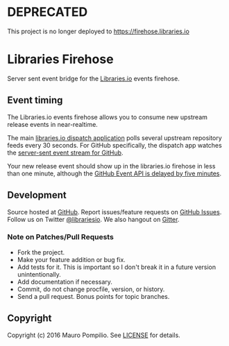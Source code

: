 # DEPRECATED

This project is no longer deployed to https://firehose.libraries.io

# Libraries Firehose

Server sent event bridge for the [Libraries.io](https://libraries.io) events firehose.

## Event timing

The Libraries.io events firehose allows you to consume new upstream release
events in near-realtime.

The main [libraries.io dispatch
application](https://libraries.io/github/librariesio/dispatch) polls several
upstream repository feeds every 30 seconds. For GitHub specifically, the
dispatch app watches the [server-sent event stream for
GitHub](https://github.com/librariesio/github-firehose).

Your new release event should show up in the libraries.io firehose in less than
one minute, although the [GitHub Event API is delayed by five
minutes](https://github.blog/changelog/2018-08-01-new-delay-public-events-api/).

## Development

Source hosted at [GitHub](http://github.com/librariesio/firehose).
Report issues/feature requests on [GitHub Issues](http://github.com/librariesio/firehose/issues). Follow us on Twitter [@librariesio](https://twitter.com/librariesio). We also hangout on [Gitter](https://gitter.im/librariesio/support).

### Note on Patches/Pull Requests

 * Fork the project.
 * Make your feature addition or bug fix.
 * Add tests for it. This is important so I don't break it in a
   future version unintentionally.
 * Add documentation if necessary.
 * Commit, do not change procfile, version, or history.
 * Send a pull request. Bonus points for topic branches.

## Copyright

Copyright (c) 2016 Mauro Pompilio. See [LICENSE](https://github.com/librariesio/firehose/blob/master/LICENSE) for details.
